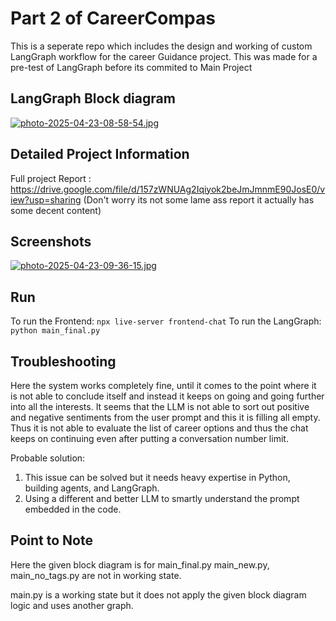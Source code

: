 # Part 2 of CareerCompas

This is a seperate repo which includes the design and working of custom LangGraph workflow for the career Guidance project.
This was made for a pre-test of LangGraph before its commited to Main Project

## LangGraph Block diagram

[![photo-2025-04-23-08-58-54.jpg](https://i.postimg.cc/3RxhfPM6/photo-2025-04-23-08-58-54.jpg)](https://postimg.cc/mcJKtpgN)

## Detailed Project Information

Full project Report : https://drive.google.com/file/d/157zWNUAg2Iqiyok2beJmJmnmE90JosE0/view?usp=sharing 
(Don't worry its not some lame ass report it actually has some decent content)

## Screenshots

[![photo-2025-04-23-09-36-15.jpg](https://i.postimg.cc/rsSKMBmJ/photo-2025-04-23-09-36-15.jpg)](https://postimg.cc/xN10PFLJ)

## Run

To run the Frontend: ``` npx live-server frontend-chat ```
To run the LangGraph: ``` python main_final.py ``` 

## Troubleshooting

Here the system works completely fine, until it comes to the point where it is not able to conclude itself and instead it keeps on going and going further into all the interests. It seems that the LLM is not able to sort out positive and negative sentiments from the user prompt and this it is filling all empty. Thus it is not able to evaluate the list of career options and thus the chat keeps on continuing even after putting a conversation number limit. 
 
Probable solution: 
1) This issue can be solved but it needs heavy expertise in Python, building agents, and LangGraph. 
2) Using a different and better LLM to smartly understand the prompt embedded in the code. 

## Point to Note

Here the given block diagram is for main_final.py 
main_new.py, main_no_tags.py are not in working state.

main.py is a working state but it does not apply the given block diagram logic and uses another graph.
